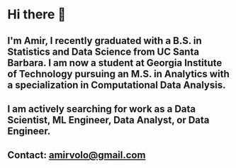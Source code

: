 # Hi there 👋

## I'm Amir, I recently graduated with a B.S. in Statistics and Data Science from UC Santa Barbara. I am now a student at Georgia Institute of Technology pursuing an M.S. in Analytics with a specialization in Computational Data Analysis. 
## I am actively searching for work as a Data Scientist, ML Engineer, Data Analyst, or Data Engineer.
## Contact: amirvolo@gmail.com
